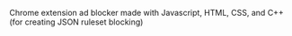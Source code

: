 Chrome extension ad blocker made with Javascript, HTML, CSS, and C++ (for creating JSON ruleset blocking)
